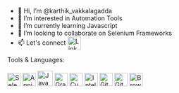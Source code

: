 - 👋 Hi, I’m @karthik_vakkalagadda
- 👀 I’m interested in Automation Tools
- 🌱 I’m currently learning Javascript
- 💞️ I’m looking to collaborate on Selenium Frameworks
- 📫 Let's connect <a target="_blank" href="https://www.linkedin.com/in/karthik-vakkalagadda/">
                      <img alt="LinkedIn" align=center width=30px src="https://brandlogos.net/wp-content/uploads/2016/06/linkedin-logo.png" />
                    </a>
                      
Tools & Languages:
<br></br>
<img alt="Selenium" height=30px src="https://seeklogo.com/images/S/selenium-logo-A1B53CEFB0-seeklogo.com.png" />
<img alt="Appium" height=30px src="https://brandslogos.com/wp-content/uploads/thumbs/appium-logo-vector.svg" />
<img alt="Java" height=35px src="https://blog.adamgamboa.dev/wp-content/uploads/2021/01/java-logo_396-400x400.png" />
<img alt="Gradle" height=30px src="https://ih1.redbubble.net/image.1160202173.8174/poster,504x498,f8f8f8-pad,600x600,f8f8f8.jpg" />
<img alt="Cucumber" height=30px src="https://brandslogos.com/wp-content/uploads/images/large/cucumber-logo.png"/>
<img alt="IntelliJ" height=30px src="https://resources.jetbrains.com/storage/products/intellij-idea/img/meta/intellij-idea_logo_300x300.png" />
<img alt="GitLab" height=30px src="https://logodix.com/logo/258469.png" />
<img alt="Git" height=30px src="https://git-scm.com/images/logos/downloads/Git-Icon-1788C.png" />
<a target="_blank" href="https://www.browserstack.com/"> 
  <img alt="Browserstack" height=30px src="https://cdn.freebiesupply.com/logos/large/2x/browserstack-logo-png-transparent.png" /> 
</a>





<!---
kavikar/kavikar is a ✨ special ✨ repository because its `README.md` (this file) appears on your GitHub profile.
You can click the Preview link to take a look at your changes.
--->

